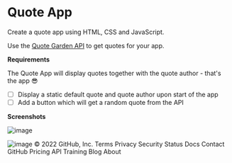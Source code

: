 # Quote App

Create a quote app using HTML, CSS and JavaScript.

Use the [Quote Garden API](https://quote-garden.herokuapp.com/api/v3/quotes/random) to get quotes for your app.

**Requirements**

The Quote App will display quotes together with the quote author - that's the app 😎

- [ ] Display a static default quote and quote author upon start of the app
- [ ] Add a button which will get a random quote from the API

**Screenshots**

![image](https://user-images.githubusercontent.com/16404104/126598919-6949f779-ad2c-49e7-a8f1-0aa2b92d17fa.png)

![image](https://user-images.githubusercontent.com/16404104/126598954-e525b8e3-9dd4-4ef5-a5ac-78cedfab51b8.png)
© 2022 GitHub, Inc.
Terms
Privacy
Security
Status
Docs
Contact GitHub
Pricing
API
Training
Blog
About
